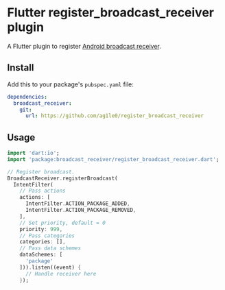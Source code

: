 # Flutter register_broadcast_receiver plugin



A Flutter plugin to register [Android broadcast receiver](https://developer.android.com/guide/components/broadcasts).

## Install

Add this to your package's `pubspec.yaml` file:


```yaml
dependencies:
  broadcast_receiver:
    git:
      url: https://github.com/ag1le0/register_broadcast_receiver
```

## Usage

```dart
import 'dart:io';
import 'package:broadcast_receiver/register_broadcast_receiver.dart';

// Register broadcast.
BroadcastReceiver.registerBroadcast(
  IntentFilter(
    // Pass actions
    actions: [
      IntentFilter.ACTION_PACKAGE_ADDED,
      IntentFilter.ACTION_PACKAGE_REMOVED,
    ], 
    // Set priority, default = 0
    priority: 999,
    // Pass categories
    categories: [], 
    // Pass data schemes
    dataSchemes: [
      'package'
    ])).listen((event) {
      // Handle receiver here
    });
```

